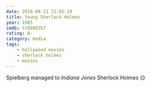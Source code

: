 ```yaml
---
date: 2018-08-11 21:02:24
title: Young Sherlock Holmes
year: 1985
imdb: tt0090357
rating: B-
category: media
tags:
    - hollywood movies
    - sherlock holmes
    - movies
---
```


Spielberg managed to _Indiana Jones_ Sherlock Holmes 😐
